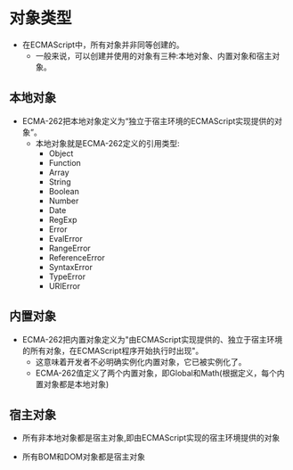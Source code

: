 # 对象类型

- 在ECMAScript中，所有对象并非同等创建的。
  - 一般来说，可以创建并使用的对象有三种:本地对象、内置对象和宿主对象。

## 本地对象

- ECMA-262把本地对象定义为“独立于宿主环境的ECMAScript实现提供的对象”。
  - 本地对象就是ECMA-262定义的引用类型:
    - Object
    - Function
    - Array
    - String
    - Boolean
    - Number
    - Date
    - RegExp
    - Error
    - EvalError
    - RangeError
    - ReferenceError
    - SyntaxError
    - TypeError
    - URIError

## 内置对象

- ECMA-262把内置对象定义为"由ECMAScript实现提供的、独立于宿主环境的所有对象，在ECMAScript程序开始执行时出现"。
  - 这意味着开发者不必明确实例化内置对象，它已被实例化了。
  - ECMA-262值定义了两个内置对象，即Global和Math(根据定义，每个内置对象都是本地对象)

## 宿主对象

- 所有非本地对象都是宿主对象,即由ECMAScript实现的宿主环境提供的对象

- 所有BOM和DOM对象都是宿主对象